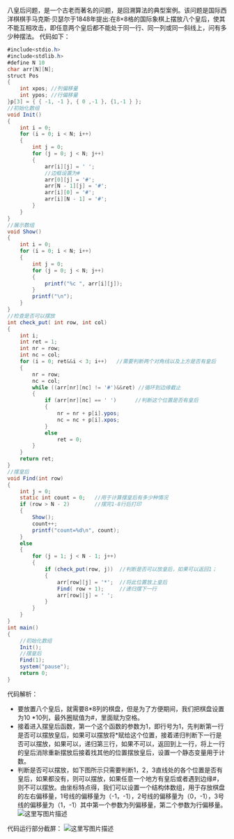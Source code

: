 ﻿   八皇后问题，是一个古老而著名的问题，是回溯算法的典型案例。该问题是国际西洋棋棋手马克斯·贝瑟尔于1848年提出:在8×8格的国际象棋上摆放八个皇后，使其不能互相攻击，即任意两个皇后都不能处于同一行、同一列或同一斜线上，问有多少种摆法。 
代码如下：

```java
#include<stdio.h>
#include<stdlib.h>
#define N 10
char arr[N][N];
struct Pos
{
	int xpos; //列偏移量
	int ypos; //行偏移量
}p[3] = { { -1, -1 }, { 0 ,-1 }, {1,-1 } };
//初始化数组
void Init()
{
	int i = 0;
	for (i = 0; i < N; i++)
	{
		int j = 0;
		for (j = 0; j < N; j++)
		{
			arr[i][j] = ' ';
			//边框设置为#
			arr[0][j] = '#';       
			arr[N - 1][j] = '#';
			arr[i][0] = '#';
			arr[i][N - 1] = '#';
		}
	}
}
//展示数组
void Show()
{
	int i = 0;
	for (i = 0; i < N; i++)
	{
		int j = 0;
		for (j = 0; j < N; j++)
		{
			printf("%c ", arr[i][j]);
		}
		printf("\n");
	}
}
//检查是否可以摆放
int check_put( int row, int col)
{
	int i;
	int ret = 1;
	int nr = row;
	int nc = col;
	for (i = 0; ret&&i < 3; i++)   //需要判断两个对角线以及上方是否有皇后
	{
		nr = row;
		nc = col;
		while ((arr[nr][nc] != '#')&&ret) //循环到边缘截止
		{
			if (arr[nr][nc] == ' ')      //判断这个位置是否有皇后
			{
				nr = nr + p[i].ypos;     
				nc = nc + p[i].xpos;
			}
			else
				ret = 0;
		}	
	}
	return ret;
}
//摆皇后
void Find(int row)
{
	int j = 0;
	static int count = 0;   //用于计算摆皇后有多少种情况
	if (row > N - 2)        //摆完1-8行后打印
	{
		Show();
		count++;
		printf("count=%d\n", count);
	}
	else
	{
		for (j = 1; j < N - 1; j++)
		{
			if (check_put(row, j))  //判断是否可以放皇后，如果可以返回1；
			{
				arr[row][j] = '*';  //将此位置放上皇后
				Find( row + 1);     //递归摆下一行
				arr[row][j] = ' ';
			}
		}
	}
}
int main()
{
	//初始化数组  
	Init();
	//摆皇后
	Find(1);
	system("pause");
	return 0;
}
```
代码解析：

 - 要放置八个皇后，就需要8*8列的棋盘，但是为了方便期间，我们把棋盘设置为10 *10列，最外圈赋值为#，里面赋为空格。
 - 接着进入摆皇后函数，第一个这个函数的参数为1，即行号为1，先判断第一行是否可以摆放皇后，如果可以摆放将*赋给这个位置，接着递归判断下一行是否可以摆放，如果可以，递归第三行，如果不可以，返回到上一行，将上一行的皇后消除重新摆放后接着找其他的位置摆放皇后，设置一个静态变量用于计数。
 - 判断是否可以摆放，如下图所示只需要判断1，2，3直线处的各个位置是否有皇后，如果都没有，则可以摆放，如果任意一个地方有皇后或者遇到边缘#，则不可以摆放。由坐标特点得，我们可以设置一个结构体数组，用于存放棋盘的左右偏移量，1号线的偏移量为（-1，-1），2号线的偏移量为（0，-1），3号线的偏移量为（1，-1）其中第一个参数为列偏移量，第二个参数为行偏移量。
 ![这里写图片描述](https://img-blog.csdn.net/20180520194734401?watermark/2/text/aHR0cHM6Ly9ibG9nLmNzZG4ubmV0L3poYW9fbWlhbw==/font/5a6L5L2T/fontsize/400/fill/I0JBQkFCMA==/dissolve/70)
 
 代码运行部分截屏：
 ![这里写图片描述](https://img-blog.csdn.net/20180520194512500?watermark/2/text/aHR0cHM6Ly9ibG9nLmNzZG4ubmV0L3poYW9fbWlhbw==/font/5a6L5L2T/fontsize/400/fill/I0JBQkFCMA==/dissolve/70)

